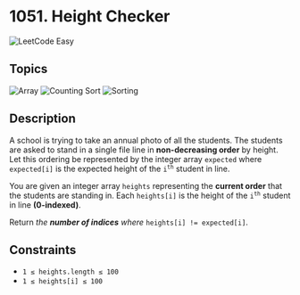 # 1051. Height Checker

![LeetCode Easy](https://honey.badgers.space/badge/difficulty/easy/green)

## Topics

![Array](https://honey.badgers.space/badge/github/Array/blue?icon=feather-tag&label=)
![Counting Sort](https://honey.badgers.space/badge/github/Counting%20Sort/blue?icon=feather-tag&label=)
![Sorting](https://honey.badgers.space/badge/github/Sorting/blue?icon=feather-tag&label=)

## Description

A school is trying to take an annual photo of all the students. The students are asked to stand in a single file line in **non-decreasing order** by height. Let this ordering be represented by the integer array <code>expected</code> where <code>expected[i]</code> is the expected height of the <code>i<sup>th</sup></code> student in line.

You are given an integer array <code>heights</code> representing the **current order** that the students are standing in. Each <code>heights[i]</code> is the height of the <code>i<sup>th</sup></code> student in line **(0-indexed)**.

Return *the **number of indices** where* <code>heights[i] != expected[i]</code>.

## Constraints

- <code>1 &le; heights.length &le; 100</code>
- <code>1 &le; heights[i] &le; 100</code>

